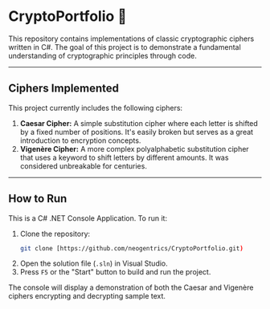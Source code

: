 ﻿# CryptoPortfolio 🔐

This repository contains implementations of classic cryptographic ciphers written in C#. The goal of this project is to demonstrate a fundamental understanding of cryptographic principles through code.

---

## Ciphers Implemented

This project currently includes the following ciphers:

1.  **Caesar Cipher:** A simple substitution cipher where each letter is shifted by a fixed number of positions. It's easily broken but serves as a great introduction to encryption concepts.
2.  **Vigenère Cipher:** A more complex polyalphabetic substitution cipher that uses a keyword to shift letters by different amounts. It was considered unbreakable for centuries.

---

## How to Run

This is a C# .NET Console Application. To run it:

1.  Clone the repository:
    ```bash
    git clone [https://github.com/neogentrics/CryptoPortfolio.git)
    ```
2.  Open the solution file (`.sln`) in Visual Studio.
3.  Press `F5` or the "Start" button to build and run the project.

The console will display a demonstration of both the Caesar and Vigenère ciphers encrypting and decrypting sample text.